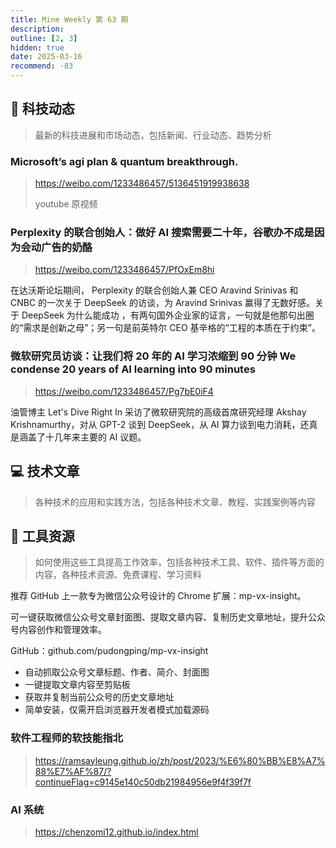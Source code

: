```yaml
---
title: Mine Weekly 第 63 期
description:
outline: [2, 3]
hidden: true
date: 2025-03-16
recommend: -83
---
```


## 🚀 科技动态

> 最新的科技进展和市场动态，包括新闻、行业动态、趋势分析

### Microsoft’s agi plan & quantum breakthrough.
> https://weibo.com/1233486457/5136451919938638
>
> youtube 原视频

### Perplexity 的联合创始人：做好 AI 搜索需要二十年，谷歌办不成是因为会动广告的奶酪

> https://weibo.com/1233486457/PfOxEm8hi

在达沃斯论坛期间， Perplexity 的联合创始人兼 CEO Aravind Srinivas 和 CNBC 的一次关于 DeepSeek 的访谈，为 Aravind Srinivas 赢得了无数好感。关于 DeepSeek 为什么能成功 ，有两句国外企业家的证言，一句就是他那句出圈的“需求是创新之母”；另一句是前英特尔 CEO 基辛格的“工程的本质在于约束”。

### 微软研究员访谈：让我们将 20 年的 AI 学习浓缩到 90 分钟 We condense 20 years of AI learning into 90 minutes

> https://weibo.com/1233486457/Pg7bE0iF4

油管博主 Let's Dive Right In 采访了微软研究院的高级首席研究经理 Akshay Krishnamurthy，对从 GPT-2 谈到 DeepSeek，从 AI 算力谈到电力消耗，还真是涵盖了十几年来主要的 AI 议题。


## 💻 技术文章

> 各种技术的应用和实践方法，包括各种技术文章、教程、实践案例等内容


## 🔧 工具资源

> 如何使用这些工具提高工作效率，包括各种技术工具、软件、插件等方面的内容，各种技术资源、免费课程、学习资料

推荐 GitHub 上一款专为微信公众号设计的 Chrome 扩展：mp-vx-insight。

可一键获取微信公众号文章封面图、提取文章内容、复制历史文章地址，提升公众号内容创作和管理效率。

GitHub：github.com/pudongping/mp-vx-insight

- 自动抓取公众号文章标题、作者、简介、封面图
- 一键提取文章内容至剪贴板
- 获取并复制当前公众号的历史文章地址
- 简单安装，仅需开启浏览器开发者模式加载源码

### 软件工程师的软技能指北

> https://ramsayleung.github.io/zh/post/2023/%E6%80%BB%E8%A7%88%E7%AF%87/?continueFlag=c9145e140c50db21984956e9f4f39f7f

### AI 系统

> https://chenzomi12.github.io/index.html


